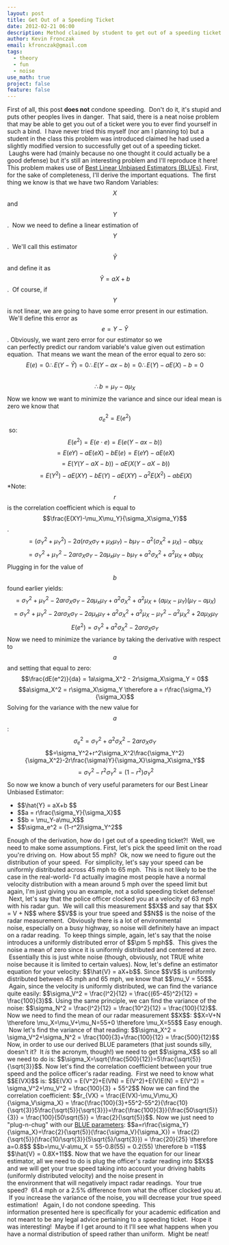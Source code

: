 ```yaml
---
layout: post
title: Get Out of a Speeding Ticket
date: 2012-02-21 06:00
description: Method claimed by student to get out of a speeding ticket (I highly doubt it)
author: Kevin Fronczak
email: kfronczak@gmail.com
tags:
  - theory
  - fun
  - noise
use_math: true
project: false
feature: false
---
```


First of all, this post <strong>does not</strong> condone speeding.  Don't do it, it's stupid and puts other peoples lives in danger.  That said, there is a neat noise problem that may be able to get you out of a ticket were you to ever find yourself in such a bind.  I have never tried this myself (nor am I planning to) but a student in the class this problem was introduced claimed he had used a slightly modified version to successfully get out of a speeding ticket.  Laughs were had (mainly because no one thought it could actually be a good defense) but it's still an interesting problem and I'll reproduce it here!
This problem makes use of <a href="http://en.wikipedia.org/wiki/Gauss%E2%80%93Markov_theorem">Best Linear Unbiased Estimators (BLUEs)</a>.
First, for the sake of completeness, I'll derive the important equations.  The first thing we know is that we have two Random Variables: $$X$$ and $$Y$$.  Now we need to define a linear estimation of $$Y$$.  We'll call this estimator $$\hat{Y}$$ and define it as $$\hat{Y} = aX + b$$.  Of course, if $$Y$$ is not linear, we are going to have some error present in our estimation.  We'll define this error as $$e = Y- \hat{Y}$$.
Obviously, we want zero error for our estimator so we can perfectly predict our random variable's value given out estimation equation.  That means we want the mean of the error equal to zero so:
$$E(e) = 0 \therefore E(Y-\hat{Y}) = 0 \therefore E(Y - ax - b) = 0 \therefore E(Y) - aE(X) - b = 0$$
&nbsp;
$$\therefore b = \mu_Y - a\mu_X$$
Now we know we want to minimize the variance and since our ideal mean is zero we know that $$\sigma_e^2 = E(e^2)$$  so:
$$ E(e^2) = E(e\cdot e) = E(e (Y - ax - b)) $$
$$= E(eY) - aE(eX) - bE(e) = E(eY) - aE(eX)$$
$$=E(Y(Y - aX-b)) - aE(X(Y-aX-b))$$
$$= E(Y^2) - aE(XY) - bE(Y) - aE(XY) - a^2E(X^2) - abE(X)$$
*Note: $$r$$ is the correlation coefficient which is equal to $$\frac{E(XY)-\mu_X\mu_Y}{\sigma_X\sigma_Y}$$.
$$ =(\sigma_Y^2 + \mu_Y^2) - 2a(r\sigma_X\sigma_Y+\mu_X\mu_Y) - b\mu_Y - a^2(\sigma_X^2+\mu_X)-ab\mu_X$$
$$=\sigma_Y^2+\mu_Y^2-2ar\sigma_X\sigma_Y-2a\mu_x\mu_Y-b\mu_Y+a^2\sigma_X^2+a^2\mu_X+ab\mu_X$$
Plugging in for the value of $$b$$ found earlier yields:$$ =\sigma_Y^2+\mu_Y^2-2ar\sigma_X\sigma_Y-2a\mu_x\mu_Y+a^2\sigma_X^2+a^2\mu_X+(a\mu_X-\mu_Y)(\mu_Y-a\mu_X)$$$$ =\sigma_Y^2+\mu_Y^2-2ar\sigma_X\sigma_Y-2a\mu_x\mu_Y+a^2\sigma_X^2+a^2\mu_X-\mu_Y^2-a^2\mu_X^2+2a\mu_X\mu_Y$$
$$E(e^2) =\sigma_Y^2 + a^2\sigma_X^2 - 2ar\sigma_X\sigma_Y$$
Now we need to minimize the variance by taking the derivative with respect to $$a$$ and setting that equal to zero:
$$\frac{dE(e^2)}{da} = 1a\sigma_X^2 - 2r\sigma_X\sigma_Y = 0$$
$$a\sigma_X^2 = r\sigma_X\sigma_Y \therefore a = r\frac{\sigma_Y}{\sigma_X}$$
Solving for the variance with the new value for $$a$$:
$$\sigma_e^2=\sigma_Y^2+a^2\sigma_X^2-2ar\sigma_X\sigma_Y$$
$$=\sigma_Y^2+r^2\sigma_X^2\frac{\sigma_Y^2}{\sigma_X^2}-2r\frac{\sigma)Y}{\sigma_X}\sigma_X\sigma_Y$$
$$=\sigma_Y^2 - r^2\sigma_Y^2 = (1-r^2)\sigma_Y^2$$
So now we know a bunch of very useful parameters for our Best Linear Unbiased Estimator:
<ul>
<li>$$\hat{Y} = aX+b $$</li>
<li>$$a = r\frac{\sigma_Y}{\sigma_X}$$</li>
<li>$$b = \mu_Y-a\mu_X$$</li>
<li>$$\sigma_e^2 = (1-r^2)\sigma_Y^2$$</li>
</ul>
Enough of the derivation, how do I get out of a speeding ticket?!  Well, we need to make some assumptions. First, let's pick the speed limit on the road you're driving on.  How about 55 mph?  Ok, now we need to figure out the distribution of your speed.  For simplicity, let's say your speed can be uniformly distributed across 45 mph to 65 mph.  This is not likely to be the case in the real-world- I'd actually imagine most people have a normal velocity distribution with a mean around 5 mph over the speed limit but again, I'm just giving you an example, not a solid speeding ticket defense!  Next, let's say that the police officer clocked you at a velocity of 63 mph with his radar gun.  We will call this measurement $$X$$ and say that $$X = V + N$$ where $$V$$ is your true speed and $$N$$ is the noise of the radar measurement.  Obviously there is a lot of environmental noise, especially on a busy highway, so noise will definitely have an impact on a radar reading.  To keep things simple, again, let's say that the noise introduces a uniformly distributed error of $$\pm 5 mph$$.  This gives the noise a mean of zero since it is uniformly distributed and centered at zero.  Essentially this is just white noise (though, obviously, not TRUE white noise because it is limited to certain values).
Now, let's define an estimator equation for your velocity:
$$\hat{V} = aX+b$$.
Since $$V$$ is uniformly distributed between 45 mph and 65 mph, we know that $$\mu_V = 55$$.  Again, since the velocity is uniformly distributed, we can find the variance quite easily: $$\sigma_V^2 = \frac{l^2}{12} = \frac{(65-45)^2}{12} = \frac{100}{3}$$.
Using the same principle, we can find the variance of the noise:
$$\sigma_N^2 = \frac{l^2}{12} = \frac{10^2}{12} = \frac{100}{12}$$.
Now we need to find the mean of our radar measurement $$X$$:
$$X=V+N \therefore \mu_X=\mu_V+\mu_N=55+0 \therefore \mu_X=55$$
Easy enough.  Now let's find the variance of that reading:
$$\sigma_X^2 = \sigma_V^2+\sigma_N^2 = \frac{100}{3}+\frac{100}{12} = \frac{500}{12}$$
Now, in order to use our derived BLUE parameters (that just sounds silly, doesn't it?  It <em>is</em> the acronym, though!) we need to get $$\sigma_X$$ so all we need to do is:
$$\sigma_X=\sqrt{\frac{500}{12}}=5\frac{\sqrt{5}}{\sqrt{3}}$$.
Now let's find the correlation coefficient between your true speed and the police officer's radar reading.  First we need to know what $$E(VX)$$ is:
$$E(VX) = E(V^2)+E(VN) = E(V^2)+E(V)E(N) = E(V^2) = \sigma_V^2+\mu_V^2 = \frac{100}{3} + 55^2$$
Now we can find the correlation coefficient:
$$r_{VX} = \frac{E(VX)-\mu_V\mu_X}{\sigma_V\sigma_X} = \frac{\frac{100}{3}+55^2-55^2}{\frac{10}{\sqrt{3}}5\frac{\sqrt{5}}{\sqrt{3}}}=\frac{\frac{100}{3}}{\frac{50\sqrt{5}}{3}} = \frac{100}{50\sqrt{5}} = \frac{2}{\sqrt{5}}$$.
Now we just need to "plug-n-chug" with our <a href="http://www.youtube.com/watch?v=BznwsT6r_tM">BLUE parameters</a>:
$$a=r\frac{\sigma_Y}{\sigma_X}=\frac{2}{\sqrt{5}}(\frac{\sigma_V}{\sigma_X}) = \frac{2}{\sqrt{5}}(\frac{10/\sqrt{3}}{5\sqrt{5}/\sqrt{3}}) = \frac{20}{25} \therefore a=0.8$$
$$b=\mu_V-a\mu_X = 55-0.8(55) = 0.2(55) \therefore b =11$$
$$\hat{V} = 0.8X+11$$.
Now that we have the equation for our linear estimator, all we need to do is plug the officer's radar reading into $$X$$ and we will get your true speed taking into account your driving habits (uniformly distributed velocity) and the noise present in the environment that will negatively impact radar readings.  Your true speed?  61.4 mph or a 2.5% difference from what the officer clocked you at.  If you increase the variance of the noise, you will decrease your true speed estimation!
&nbsp;
Again, I do not condone speeding.  This information presented here is specifically for your academic edification and not meant to be any legal advice pertaining to a speeding ticket.  Hope it was interesting!  Maybe if I get around to it I'll see what happens when you have a normal distribution of speed rather than uniform.  Might be neat!
&nbsp;
